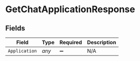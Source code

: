 # GetChatApplicationResponse


## Fields

| Field              | Type               | Required           | Description        |
| ------------------ | ------------------ | ------------------ | ------------------ |
| `Application`      | *any*              | :heavy_minus_sign: | N/A                |